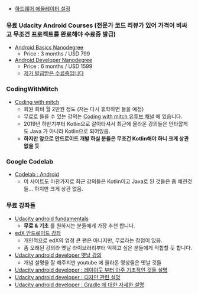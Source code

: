 - [하드웨어 에뮬레이터 설정](https://developer.android.com/studio/run/device)

### 유료 Udacity Android Courses (전문가 코드 리뷰가 있어 가격이 비싸고 무조건 프로젝트를 완료해야 수료증 발급)
- [Android Basics Nanodegree](https://www.udacity.com/course/android-basics-nanodegree-by-google--nd803)
  - Price : 3 months / USD 799 
- [Android Developer Nanodegree](https://www.udacity.com/course/android-developer-nanodegree-by-google--nd801)
  - Price : 6 months / USD 1599
  - [제가 발급받은 수료증입니다](https://confirm.udacity.com/J54R3E7)
  
### CodingWithMitch
- [Coding with mitch](https://codingwithmitch.com/) 
  - 회원 회비 월 2만원 정도 (저는 다시 휴학하면 들을 예정)
  - 무료로 들을 수 있는 강의는 [Coding with mitch 유투브 채널](https://www.youtube.com/channel/UCoNZZLhPuuRteu02rh7bzsw) 에 있습니다. 
  - 2019년 하반기부터 Kotlin으로 갈아타셔서 최근에 올라온 강의들은 안타깝게도 Java 가 아니라 Kotlin으로 되어있음. 
  - **하지만 앞으로 안드로이드 개발 하실 분들은 무조건 Kotlin해야 하니 크게 상관 없을 듯**
 
### Google Codelab
- [Codelab : Android](https://codelabs.developers.google.com/?cat=Android)
  - 이 사이트도 마찬가지로 최근 강의들은 Kotlin이고 Java로 된 것들은 좀 예전것들... 하지만 크게 상관 없음. 
 
### 무료 강좌들 
- [Udacity android fundamentals](https://www.udacity.com/course/new-android-fundamentals--ud851)
  - **무료 & 기초** 를 원하시는 분들에게 가장 추천 합니다. 
- [edX 안드로이드 강좌](https://www.edx.org/course/introduction-to-mobile-application-development-using-android-0)
  - 개인적으로 edX의 엄청 큰 팬은 아니지만, 무료라는 장점이 있음. 
  - 좀 오래된 강의라 옛날 라이브러리부터 익히고 싶은 분들에게 적합할 듯 합니다. 
- [Udacity android developer 옛날 강의](https://www.youtube.com/playlist?list=PLAwxTw4SYaPnMwH5-FNkErnnq_aSy706S) 
  - 개념 설명을 잘 해주지만 youtube 에 올라온 영상들은 옛날 것들 
- [Udacity android developer : 레이아웃 부터 아주 기초적인 것들 설명](https://www.youtube.com/playlist?list=PLLhp84XQV_JPkzWvVR_br0jxWHq97lc-a)
- [Udacity android developer : 디자인 관련 설명](https://www.youtube.com/playlist?list=PLAwxTw4SYaPkdAyQ6F5dWmwxCee8TDpdo)
- [Udacity android developer : Gradle 에 대한 자세한 설명](https://www.youtube.com/playlist?list=PLAwxTw4SYaPk2JP5TFPx7g63PCkyBqjZn)

